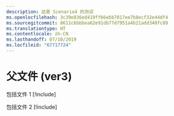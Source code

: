 ```yaml
---
description: 这是 Scenario4 的测试
ms.openlocfilehash: 3c39e836ed419ff66ebb7017ee7b8ecf32e44df4
ms.sourcegitcommit: 8611c6bbbea62e91db77d7951a4b21add340fc89
ms.translationtype: HT
ms.contentlocale: zh-CN
ms.lasthandoff: 07/10/2019
ms.locfileid: "67717724"
---
```

# <a name="parent-file-ver3"></a>父文件 (ver3)

包括文件 1 [!include[](./includes/Scenario4_includeFile1.md)]

包括文件 2 [!include[](./includes/Scenario4_includeFile2.md)]
